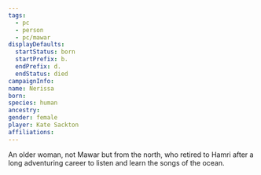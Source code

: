 ```yaml
---
tags:
  - pc
  - person
  - pc/mawar
displayDefaults:
  startStatus: born
  startPrefix: b.
  endPrefix: d.
  endStatus: died
campaignInfo: 
name: Nerissa
born: 
species: human
ancestry: 
gender: female
player: Kate Sackton
affiliations:
---
```


An older woman, not Mawar but from the north, who retired to Hamri after a long adventuring career to listen and learn the songs of the ocean.